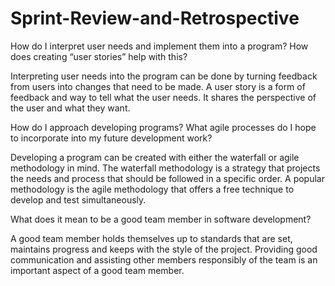 # Sprint-Review-and-Retrospective

How do I interpret user needs and implement them into a program? How does creating “user stories” help with this?

Interpreting user needs into the program can be done by turning feedback from users into changes that need to be made. A user story is a form of feedback and way to tell what the user needs. It shares the perspective of the user and what they want.

How do I approach developing programs? What agile processes do I hope to incorporate into my future development work?

Developing a program can be created with either the waterfall or agile methodology in mind. The waterfall methodology is a strategy that projects the needs and process that should be followed in a specific order. A popular methodology is the agile methodology that offers a free technique to develop and test simultaneously.

What does it mean to be a good team member in software development?

A good team member holds themselves up to standards that are set, maintains progress and keeps with the style of the project. Providing good communication and assisting other members responsibly of the team is an important aspect of a good team member.

